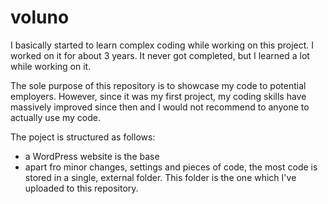 # voluno
I basically started to learn complex coding while working on this project. I worked on it for about 3 years. It never got completed, but I learned a lot while working on it.

The sole purpose of this repository is to showcase my code to potential employers. However, since it was my first project, my coding skills have massively improved since then and I would not recommend to anyone to actually use my code.

The poject is structured as follows:
- a WordPress website is the base
- apart fro minor changes, settings and pieces of code, the most code is stored in a single, external folder. This folder is the one which I've uploaded to this repository.
